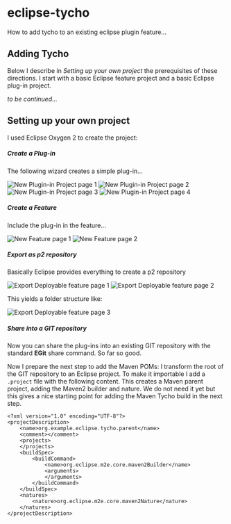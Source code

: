 # eclipse-tycho

How to add tycho to an existing eclipse plugin feature...

## Adding Tycho

Below I describe in _Setting up your own project_ the prerequisites of these directions. 
I start with a basic Eclipse feature project and a basic Eclipse plug-in project.

_to be continued..._  

## Setting up your own project

I used Eclipse Oxygen 2 to create the project:

##### Create a Plug-in

The following wizard creates a simple plug-in...

![New Plugin-in Project page 1](resources/new-plugin-1.png "New Plug-in Project page 1") 
![New Plugin-in Project page 2](resources/new-plugin-2.png "New Plug-in Project page 2") 
![New Plugin-in Project page 3](resources/new-plugin-3.png "New Plug-in Project page 3") 
![New Plugin-in Project page 4](resources/new-plugin-4.png "New Plug-in Project page 4") 

##### Create a Feature

Include the plug-in in the feature... 

![New Feature page 1](resources/new-feature-1.png "New Feature page 1") 
![New Feature page 2](resources/new-feature-2.png "New Feature page 2") 

##### Export as p2 repository

Basically Eclipse provides everything to create a p2 repository

![Export Deployable feature page 1](resources/export-deployable-features-1.png "Export Deployable feature page 1") 
![Export Deployable feature page 2](resources/export-deployable-features-2.png "Export Deployable feature page 2") 

This yields a folder structure like:

![Export Deployable feature page 3](resources/export-deployable-features-3.png "Export Deployable feature page 3") 

##### Share into a GIT repository

Now you can share the plug-ins into an existing GIT repository with the standard **EGit** share command. 
So far so good.

Now I prepare the next step to add the Maven POMs: I transform the root of the GIT repository to an
Eclipse project. To make it importable I add a `.project` file with the following content. This creates
a Maven parent project, adding the Maven2 builder and nature. We do not need it yet but this gives a nice 
starting point for adding the Maven Tycho build in the next step.

	<?xml version="1.0" encoding="UTF-8"?>
	<projectDescription>
		<name>org.example.eclipse.tycho.parent</name>
		<comment></comment>
		<projects>
		</projects>
		<buildSpec>
			<buildCommand>
				<name>org.eclipse.m2e.core.maven2Builder</name>
				<arguments>
				</arguments>
			</buildCommand>
		</buildSpec>
		<natures>
			<nature>org.eclipse.m2e.core.maven2Nature</nature>
		</natures>
	</projectDescription>

 